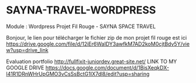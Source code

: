 # SAYNA-TRAVEL-WORDPRESS
Module : Wordpress Projet Fil Rouge - SAYNA SPACE TRAVEL

Bonjour, le lien pour télécharger le fichier zip de mon projet fil rouge est ici
https://drive.google.com/file/d/12iEr6WaIDY3awfkM7AD2koM0cjtBdv5Y/view?usp=drive_link

Evaluation portfolio
http://fullfixit-juniordev.great-site.net/
LINK TO MY GOOGLE DRIVE https://docs.google.com/document/d/1BisXeqkDX-l41R1DRnWHrUpGMO3vCsSsBctG1IX7dl8/edit?usp=sharing
